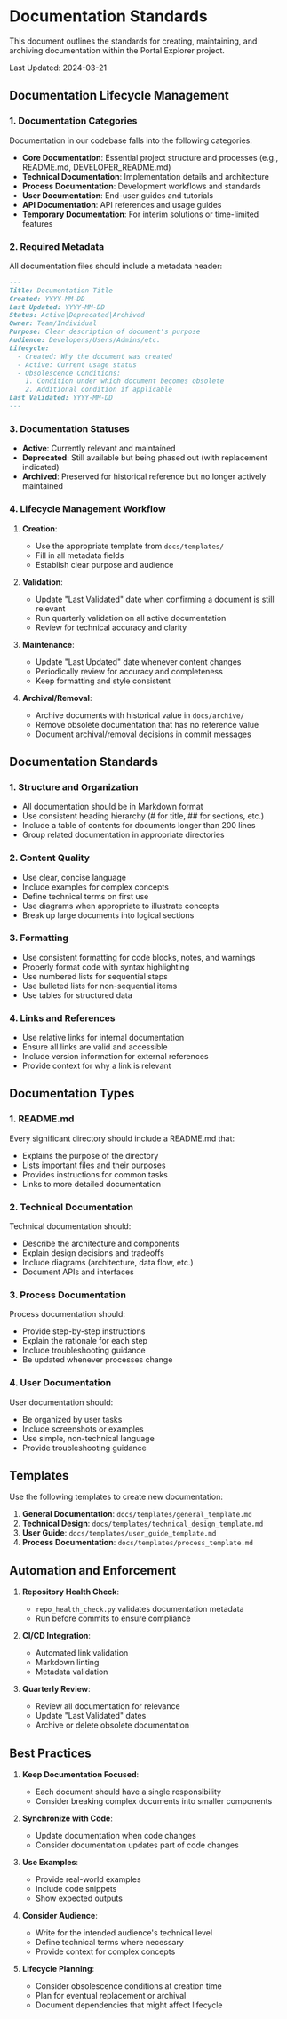 # Documentation Standards

This document outlines the standards for creating, maintaining, and archiving documentation within the Portal Explorer project.

Last Updated: 2024-03-21

## Documentation Lifecycle Management

### 1. Documentation Categories

Documentation in our codebase falls into the following categories:

- **Core Documentation**: Essential project structure and processes (e.g., README.md, DEVELOPER_README.md)
- **Technical Documentation**: Implementation details and architecture
- **Process Documentation**: Development workflows and standards
- **User Documentation**: End-user guides and tutorials
- **API Documentation**: API references and usage guides
- **Temporary Documentation**: For interim solutions or time-limited features

### 2. Required Metadata

All documentation files should include a metadata header:

```markdown
---
Title: Documentation Title
Created: YYYY-MM-DD
Last Updated: YYYY-MM-DD
Status: Active|Deprecated|Archived
Owner: Team/Individual
Purpose: Clear description of document's purpose
Audience: Developers/Users/Admins/etc.
Lifecycle:
  - Created: Why the document was created
  - Active: Current usage status
  - Obsolescence Conditions:
    1. Condition under which document becomes obsolete
    2. Additional condition if applicable
Last Validated: YYYY-MM-DD
---
```

### 3. Documentation Statuses

- **Active**: Currently relevant and maintained
- **Deprecated**: Still available but being phased out (with replacement indicated)
- **Archived**: Preserved for historical reference but no longer actively maintained

### 4. Lifecycle Management Workflow

1. **Creation**:
   - Use the appropriate template from `docs/templates/`
   - Fill in all metadata fields
   - Establish clear purpose and audience

2. **Validation**:
   - Update "Last Validated" date when confirming a document is still relevant
   - Run quarterly validation on all active documentation
   - Review for technical accuracy and clarity

3. **Maintenance**:
   - Update "Last Updated" date whenever content changes
   - Periodically review for accuracy and completeness
   - Keep formatting and style consistent

4. **Archival/Removal**:
   - Archive documents with historical value in `docs/archive/`
   - Remove obsolete documentation that has no reference value
   - Document archival/removal decisions in commit messages

## Documentation Standards

### 1. Structure and Organization

- All documentation should be in Markdown format
- Use consistent heading hierarchy (# for title, ## for sections, etc.)
- Include a table of contents for documents longer than 200 lines
- Group related documentation in appropriate directories

### 2. Content Quality

- Use clear, concise language
- Include examples for complex concepts
- Define technical terms on first use
- Use diagrams when appropriate to illustrate concepts
- Break up large documents into logical sections

### 3. Formatting

- Use consistent formatting for code blocks, notes, and warnings
- Properly format code with syntax highlighting
- Use numbered lists for sequential steps
- Use bulleted lists for non-sequential items
- Use tables for structured data

### 4. Links and References

- Use relative links for internal documentation
- Ensure all links are valid and accessible
- Include version information for external references
- Provide context for why a link is relevant

## Documentation Types

### 1. README.md

Every significant directory should include a README.md that:
- Explains the purpose of the directory
- Lists important files and their purposes
- Provides instructions for common tasks
- Links to more detailed documentation

### 2. Technical Documentation

Technical documentation should:
- Describe the architecture and components
- Explain design decisions and tradeoffs
- Include diagrams (architecture, data flow, etc.)
- Document APIs and interfaces

### 3. Process Documentation

Process documentation should:
- Provide step-by-step instructions
- Explain the rationale for each step
- Include troubleshooting guidance
- Be updated whenever processes change

### 4. User Documentation

User documentation should:
- Be organized by user tasks
- Include screenshots or examples
- Use simple, non-technical language
- Provide troubleshooting guidance

## Templates

Use the following templates to create new documentation:

1. **General Documentation**: `docs/templates/general_template.md`
2. **Technical Design**: `docs/templates/technical_design_template.md`
3. **User Guide**: `docs/templates/user_guide_template.md`
4. **Process Documentation**: `docs/templates/process_template.md`

## Automation and Enforcement

1. **Repository Health Check**:
   - `repo_health_check.py` validates documentation metadata
   - Run before commits to ensure compliance

2. **CI/CD Integration**:
   - Automated link validation
   - Markdown linting
   - Metadata validation

3. **Quarterly Review**:
   - Review all documentation for relevance
   - Update "Last Validated" dates
   - Archive or delete obsolete documentation

## Best Practices

1. **Keep Documentation Focused**:
   - Each document should have a single responsibility
   - Consider breaking complex documents into smaller components

2. **Synchronize with Code**:
   - Update documentation when code changes
   - Consider documentation updates part of code changes

3. **Use Examples**:
   - Provide real-world examples
   - Include code snippets
   - Show expected outputs

4. **Consider Audience**:
   - Write for the intended audience's technical level
   - Define technical terms where necessary
   - Provide context for complex concepts

5. **Lifecycle Planning**:
   - Consider obsolescence conditions at creation time
   - Plan for eventual replacement or archival
   - Document dependencies that might affect lifecycle 